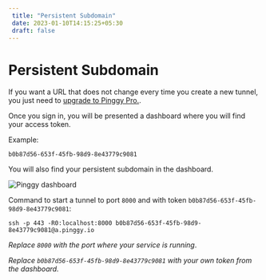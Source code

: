 ```yaml
---
 title: "Persistent Subdomain" 
 date: 2023-01-10T14:15:25+05:30 
 draft: false 
---
```


# Persistent Subdomain


If you want a URL that does not change every time you create a new tunnel, you just need to <a target="_blank" href="https://pinggy.io/#prices">upgrade to Pinggy Pro.</a>.

Once you sign in, you will be presented a dashboard where you will find your access token.

Example:
```
b0b87d56-653f-45fb-98d9-8e43779c9081
```

You will also find your persistent subdomain in the dashboard.

![Pinggy dashboard](/doc_img/pinggy_dashboard.jpg)


Command to start a tunnel to port `8000` and with token `b0b87d56-653f-45fb-98d9-8e43779c9081`:
<br>
```
ssh -p 443 -R0:localhost:8000 b0b87d56-653f-45fb-98d9-8e43779c9081@a.pinggy.io
```

*Replace `8000` with the port where your service is running*.

*Replace `b0b87d56-653f-45fb-98d9-8e43779c9081` with your own token from the dashboard.*


